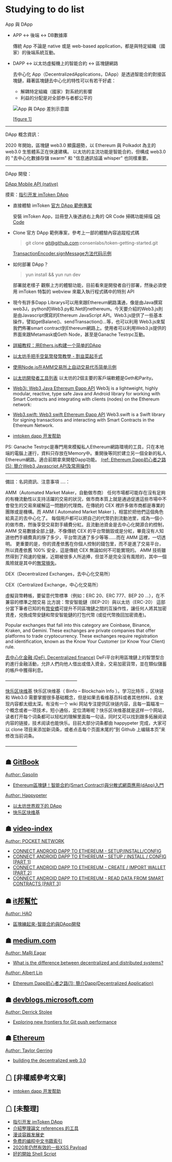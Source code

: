 # Studying to do list

App 與 DApp
 - APP <-> 後端 <-> DB數據庫
   
   傳統 App 不論是 native 或是 web-based application，都是與特定組織（國家）的後端系統互動。

 - DAPP <-> 以太坊虛擬機上的智能合約 <-> 區塊鏈網路
   
   去中心化 App（DecentralizedApplications，DApp）是透過智能合約對接區塊鏈，藉著區塊鏈去中心化的特性可以有若干好處：
   - 解耦特定組織（國家）對系統的影響
   - 利益的分配是对全部参与者都公平的

   ![App 與 DApp 差別示意圖](https://www.researchgate.net/publication/342343000/figure/fig2/AS:904663155109888@1592699912831/Traditional-web-application-architecture-vs-DApp-architecture.jpg)

   [[figure 1]](https://www.researchgate.net/figure/Traditional-web-application-architecture-vs-DApp-architecture_fig2_342343000)

<hr>

DApp 概念資訊：

2020 年開始，區塊鏈 web3.0 顯露趨勢，以 Ethereum 與 Polkadot 為主的 web3.0 生態體系正在快速建構。
以太坊的主流功能是智能合約，但構成 web3.0 的 "去中心化數據存儲 swarm" 和 "信息通訊協議 whisper" 也同樣重要。

<hr>

DApp 開發：

[DApp Mobile API (native)](https://geth.ethereum.org/docs/dapp/mobile)



摸索：[指引开发 imToken DApp](https://imtoken.gitbook.io/developers/v/zh/products/webview/development-guide-for-imtoken-dapp)
 - 直接體驗 imToken [官方 DApp 範例專案](https://github.com/consenlabs/token-getting-started)
   
   安裝 imToken App，註冊登入後透過右上角的 QR Code 掃碼功能掃描 [QR Code](https://imtoken.gitbook.io/developers/v/zh/products/webview/development-guide-for-imtoken-dapp#zhi-jie-yu-lan-xiang-mu)
 - Clone 官方 DApp 範例專案，參考上一部的體驗內容追蹤程式碼
   > git clone git@github.com:consenlabs/token-getting-started.git

   [TransactionEncoder.signMessage方法代码示例](https://vimsky.com/examples/detail/java-method-org.web3j.crypto.TransactionEncoder.signMessage.html)
 - 如何部署 DApp？
   > yun install && yun run dev

   部署就老樣子
   觀察上方的體驗功能，目前看來是開發者自行部署，然後必須使用 imToken 特製的 webview 來載入執行程式碼中的特別 API

 - 現今有許多Dapp Librarys可以用來跟Ethereum網路溝通，像是由Java撰寫web3J，python的Web3.py和.Net的nethereum。今天要介紹的Web3.js則是由Javascript撰寫的Ethereum JavaScript API。Web3.js提供了一些基本操作，譬如getBalane()、sendTransaction()…等，也可以利用 Web3.js來幫我們佈署smart contract到Ethereum網路上。使用者可以利用Web3.js提供的界面來跟Metamask或Geth Node，甚至是Ganache Testrpc互動。

 - [詳細教程：用Ethers.js构建一个简单的DApp](https://learnblockchain.cn/article/339)

 - [以太坊手把手空氣幣發幣教學 - 割韭菜起手式](https://blog.toright.com/posts/6347/%e4%bb%a5%e5%a4%aa%e5%9d%8a%e6%89%8b%e6%8a%8a%e6%89%8b%e7%99%bc%e5%b9%a3%e6%95%99%e5%ad%b8-%e5%89%b2%e9%9f%ad%e8%8f%9c%e8%b5%b7%e6%89%8b%e5%bc%8f.html)

 - [使用Node.js在AMM交易所上自动交易代币简单示例](https://blog.csdn.net/weixin_39430411/article/details/117605046)

 - [以太坊開發者工具列表](https://www.gushiciku.cn/pl/p9Ut/zh-tw)
以太坊的2個主要的客戶端軟體是Geth和Parity。

 - [Web3j: Web3 Java Ethereum Ðapp API](https://github.com/web3j/web3j)
Web3j is a lightweight, highly modular, reactive, type safe Java and Android library for working with Smart Contracts and integrating with clients (nodes) on the Ethereum network:

 - [Web3.swift: Web3 swift Ethereum Ðapp API](https://github.com/Boilertalk/Web3.swift)
Web3.swift is a Swift library for signing transactions and interacting with Smart Contracts in the Ethereum Network.

 - [imtoken dapp 开发帮助](https://blog.csdn.net/zdyah/article/details/108347580)

PS: Ganache Testrpc是專門用來模擬私人Ethereum網路環境的工具，只在本地端的電腦上運行，資料只存放在Memory中。重開後等同於建立另一個全新的私人Ethereum網路。適合前期拿來開發Dapp功能。
[(ref: Ethereum Dapp初心者之路(5): 簡介Web3 Javascript API及常用操作)](https://ksin751119.medium.com/ethereum-dapp%E5%88%9D%E5%BF%83%E8%80%85%E4%B9%8B%E8%B7%AF-5-%E7%B0%A1%E4%BB%8Bweb3-javascript-api%E5%8F%8A%E5%B8%B8%E7%94%A8%E6%93%8D%E4%BD%9C-253c468450c0)


<hr>

備註：名詞資訊、注意事項 ....：

AMM（Automated Market Maker，自動做市商）
任何市場都可能存在沒有足夠的有機流動性以支持活躍的交易的狀況，做市商本質上就是通過促進這些市場中不會發生的交易來緩解這一問題的代理商。在傳統的 CEX 裡許多做市商都是專業的團隊或是機構。而 AMM ( Automated Market Maker )，相當於把他們這個角色給真正的去中心化了。
每個用戶都可以把自己的代幣扔到流動池里，成為一個小的做市商，然後享受交易對手續費分紅。且流動池資金是去中心化開源合約控制，AMM 交易數據全部上鏈，不像傳統 CEX 的平台幣銷毀或是分紅，畢竟沒有人知道他們手續費真的掙了多少，平台幣流通了多少等等……而在 AMM 這裡，一切透明。
更重要的是，你的資產依舊在你個人控制的錢包里，而不是進了交易平台，所以資產依舊 100% 安全，這是傳統 CEX 無論如何不可能實現的。
AMM 技術雖然得到了飛速的發展，近期被很多人所追捧，但並不是完全沒有風險的，其中一個風險就是其中的[無常損失](https://academy.binance.com/zt/articles/impermanent-loss-explained)。

DEX（Decentralized Exchanges，去中心化交易所）

CEX（Centralized Exchange，中心化交易所）

虛擬貨幣轉帳，要留意代幣標準（例如：ERC 20、ERC 777、BEP 20 ...），在不兼容的標準之間交易
比方說：幣安智能鏈（BEP-20）與以太坊（ERC-20）
這部分當下筆者已知的有[幣安橋](https://academy.binance.com/zt/articles/an-introduction-to-binance-bridge)可提升不同區塊鏈之間的互操作性，讓任何人將其加密資產，兌換成幣安鏈和幣安智能鏈的打包代幣 (或從代幣換回加密資產)。

Popular exchanges that fall into this category are Coinbase, Binance, Kraken, and Gemini. These exchanges are private companies that offer platforms to trade cryptocurrency. These exchanges require registration and identification, known as the Know Your Customer (or Know Your Client) rule.

[去中心化金融 (DeFi, Decentralized finance)](https://zh.wikipedia.org/zh-tw/%E5%8E%BB%E4%B8%AD%E5%BF%83%E5%8C%96%E9%87%91%E8%9E%8D)
DeFi平台利用區塊鏈上的智慧型合約進行金融活動，允許人們向他人借出或借入資金，交易加密貨幣，並在類似儲蓄的帳戶中獲得利息。





————————————————

[快乐区块维基](https://happypeter.github.io/binfo/)
快乐区块维基（ Binfo – Blockchain Info ）。学习比特币 ，区块链和 Web3.0 需要掌握很多基础概念，但是如果去看维基百科或者其他材料，会发现内容都太细太深。有没有一个 wiki 网站专注提供区块链内容，且每一篇瞄准一个概念或者一项技术，短小通俗，定位清晰呢？快乐区块维基就是这样一个网站，读者打开每个词条都可以轻松的理解里面每一句话，同时又可以找到跟多拓展阅读内容的链接，技术阅读也能快乐。目前大部分词条都由 happypeter 完成，大家可以 clone 项目来添加新词条，或者点击每个页面末尾的“到 Github 上编辑本页”来修改当前词条。

————————————————

## ☗ [GitBook](https://www.gitbook.com/?utm_source=legacy&utm_medium=redirect&utm_campaign=close_legacy)
[Author: Gasolin](https://gasolin.idv.tw/)

 - [Ethereum區塊鏈！智能合約(Smart Contract)與分散式網頁應用(dApp)入門](https://gasolin.gitbooks.io/learn-ethereum-dapp/content/)

[Author: Happypeter](https://happypeter.github.io/)

 - [以太坊世界观下的 DApp](https://happypeter.github.io/binfo/dapp)
 - [快乐区块维基](https://happypeter.github.io/binfo/)

## ☗ [video-index](https://www.video-index.com/en)
[Author: POCKET NETWORK](https://www.video-index.com/en/video-owner/pocket%20network)

- [CONNECT ANDROID DAPP TO ETHEREUM - SETUP/INSTALL/CONFIG](https://www.video-index.com/en/android-dapp-ethereum/english/connect-android-dapp-to-ethereum-setupinstallconfig)
- [CONNECT ANDROID DAPP TO ETHEREUM - SETUP / INSTALL / CONFIG [PART 1]](https://www.video-index.com/en/ethereum/english/connect-android-dapp-to-ethereum-setup-install-config-part-1)
- [CONNECT ANDROID DAPP TO ETHEREUM - CREATE / IMPORT WALLET [PART 2]](https://www.video-index.com/en/android-dapp-ethereum/english/connect-android-dapp-to-ethereum-create-import-wallet-part-2)
- [CONNECT ANDROID DAPP TO ETHEREUM - READ DATA FROM SMART CONTRACTS [PART 3]](https://www.video-index.com/en/android-dapp-ethereum/english/connect-android-dapp-to-ethereum-read-data-from-smart-contracts-part-3)

## ☗ [it邦幫忙](https://ithelp.ithome.com.tw/)
[Author: HAO](https://ithelp.ithome.com.tw/users/20119338/ironman)

 - [區塊練起來-智能合約與DApp開發](https://ithelp.ithome.com.tw/users/20119338/ironman/2150)

## ☗ [medium.com](https://medium.com/)
[Author: MaRi Eagar](https://econova.medium.com/)

 - [What is the difference between decentralized and distributed systems?](https://medium.com/distributed-economy/what-is-the-difference-between-decentralized-and-distributed-systems-f4190a5c6462)

[Author: Albert Lin](https://ksin751119.medium.com/)

 - [Ethereum Dapp初心者之路(1): 簡介Dapp(Decentralized Application)](https://ksin751119.medium.com/ethereum-dapp%E5%88%9D%E5%BF%83%E8%80%85%E4%B9%8B%E8%B7%AF-1-%E7%B0%A1%E4%BB%8Bdapp-decentralized-application-cf12ce581f90)

## ☗ [devblogs.microsoft.com](https://devblogs.microsoft.com/)
[Author: Derrick Stolee](https://devblogs.microsoft.com/devops/author/stolee/)

 - [Exploring new frontiers for Git push performance](https://devblogs.microsoft.com/devops/exploring-new-frontiers-for-git-push-performance/)

## ☗ [Ethereum](https://blog.ethereum.org/)
[Author: Taylor Gerring](https://blockchain-documentary.com/taylor-gerring-ethereum/)

 - [building the decentralized web 3.0](https://blog.ethereum.org/2014/08/18/building-decentralized-web/)

## ☖ [非權威參考文章]
 - [imtoken dapp 开发帮助](https://blog.csdn.net/zdyah/article/details/108347580)

## ☖ [未整理]
 - [指引开发 imToken DApp ](https://imtoken.gitbook.io/developers/v/zh/products/webview/development-guide-for-imtoken-dapp)
 - [介紹整理論文 references 的工具](https://www.lxws.net/ask.php?id=1593)
 - [漫谈容器发展史](liupzmin.com/2019/11/06/docker/container-chat/)
 - [免费的编程中文书籍索引](https://github.com/justjavac/free-programming-books-zh_CN)
 - [2020年仍然有效的一些XSS Payload](https://www.freebuf.com/articles/web/226719.html)
 - [好的開始 Shell Script](http://billie66.github.io/TLCL/book/index.html)


